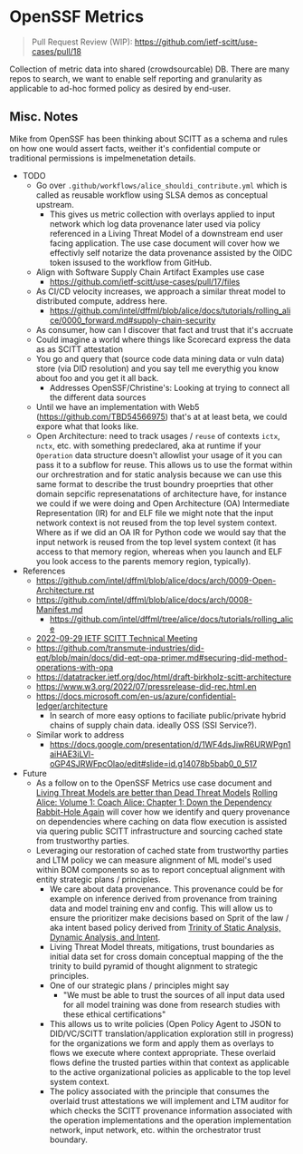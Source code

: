 # OpenSSF Metrics

> Pull Request Review (WIP): https://github.com/ietf-scitt/use-cases/pull/18

Collection of metric data into shared (crowdsourcable) DB. There are many repos
to search, we want to enable self reporting and granularity as applicable to
ad-hoc formed policy as desired by end-user.

## Misc. Notes

Mike from OpenSSF has been thinking about SCITT as a schema
and rules on how one would assert facts, weither it's
confidential compute or traditional permissions is impelmenetation details.

- TODO
  - Go over `.github/workflows/alice_shouldi_contribute.yml` which is called as reusable
    workflow using SLSA demos as conceptual upstream.
    - This gives us metric collection with overlays applied to input network which log
      data provenance later used via policy referenced in a Living Threat Model
      of a downstream end user facing application. The use case document will cover
      how we effectivly self notarize the data provenance assisted by the OIDC token
      issused to the workflow from GitHub.
  - Align with Software Supply Chain Artifact Examples use case
    - https://github.com/ietf-scitt/use-cases/pull/17/files
  - As CI/CD velocity increases, we approach a similar threat model to distributed
    compute, address here.
    - https://github.com/intel/dffml/blob/alice/docs/tutorials/rolling_alice/0000_forward.md#supply-chain-security
  - As consumer, how can I discover that fact and trust that it's accruate
  - Could imagine a world where things like Scorecard express the data as as SCITT attestation
  - You go and query that (source code data mining data or vuln data) store (via DID resolution)
    and you say tell me everythig you know about foo and you get it all back.
    - Addresses OpenSSF/Christine's: Looking at trying to connect all the different data sources
  - Until we have an implementation with Web5 (https://github.com/TBD54566975) that's at at least beta, we could expore what that looks like.
  - Open Architecture: need to track usages / `reuse` of contexts `ictx`, `nctx`, etc. with
    something predeclared, aka at runtime if your `Operation` data structure doesn't
    allowlist your usage of it you can pass it to a subflow for reuse.
    This allows us to use the format within our orchrestration and for static analysis
    because we can use this same format to describe the trust boundry proeprties that
    other domain sepcific represenatations of architecture have, for instance we could
    if we were doing and Open Architecture (OA) Intermediate Representation (IR) for
    and ELF file we might note that the input network context is not reused from
    the top level system context. Where as if we did an OA IR for Python code we
    would say that the input network is reused from the top level system context
    (it has access to that memory region, whereas when you launch and ELF you look
    access to the parents memory region, typically).
- References
  - https://github.com/intel/dffml/blob/alice/docs/arch/0009-Open-Architecture.rst
  - https://github.com/intel/dffml/blob/alice/docs/arch/0008-Manifest.md
    - https://github.com/intel/dffml/tree/alice/docs/tutorials/rolling_alice
  - [2022-09-29 IETF SCITT Technical Meeting](https://github.com/intel/dffml/discussions/1406#discussioncomment-3763647)
  - https://github.com/transmute-industries/did-eqt/blob/main/docs/did-eqt-opa-primer.md#securing-did-method-operations-with-opa
  - https://datatracker.ietf.org/doc/html/draft-birkholz-scitt-architecture
  - https://www.w3.org/2022/07/pressrelease-did-rec.html.en
  - https://docs.microsoft.com/en-us/azure/confidential-ledger/architecture
    - In search of more easy options to faciliate public/private hybrid chains
      of supply chain data. ideally OSS (SSI Service?).
  - Similar work to address
    - https://docs.google.com/presentation/d/1WF4dsJiwR6URWPgn1aiHAE3iLVl-oGP4SJRWFpcOlao/edit#slide=id.g14078b5bab0_0_517
- Future
  - As a follow on to the OpenSSF Metrics use case document and
    [Living Threat Models are better than Dead Threat Models](https://www.youtube.com/watch?v=TMlC_iAK3Rg&list=PLtzAOVTpO2jYt71umwc-ze6OmwwCIMnLw)
    [Rolling Alice: Volume 1: Coach Alice: Chapter 1: Down the Dependency Rabbit-Hole Again](https://github.com/intel/dffml/blob/alice/docs/tutorials/rolling_alice/0001_coach_alice/0001_down_the_dependency_rabbit_hole_again.md)
    will cover how we identify and query provenance on dependencies where caching
    on data flow execution is assisted via quering public SCITT infrastructure
    and sourcing cached state from trustworthy parties.
  - Leveraging our restoration of cached state from trustworthy parties and
    LTM policy we can measure alignment of ML model's used within BOM components
    so as to report conceptual alignment with entity strategic plans / principles.
    - We care about data provenance. This provenance could be for example on
      inference derived from provenance from training data and model training
      env and config. This will allow us to ensure the prioritizer make
      decisions based on Sprit of the law / aka intent based policy derived from
      [Trinity of Static Analysis, Dynamic Analysis, and Intent](https://github.com/intel/dffml/tree/alice/docs/tutorials/rolling_alice/0000_architecting_alice#entity-analysis-trinity).
    - Living Threat Model threats, mitigations, trust boundaries as initial data
      set for cross domain conceptual mapping of the the trinity to build pyramid
      of thought alignment to strategic principles.
    - One of our strategic plans / principles might say
      - "We must be able to trust the sources of all input data used for all
        model training was done from research studies with these ethical
        certifications"
    - This allows us to write policies (Open Policy Agent to JSON to DID/VC/SCITT
      translation/application exploration still in progress) for the organizations
      we form and apply them as overlays to flows we execute where context appropriate.
      These overlaid flows define the trusted parties within that context as applicable
      to the active organizational policies as applicable to the top level system context.
    - The policy associated with the principle that consumes the overlaid trust
      attestations we will implement and LTM auditor for which checks
      the SCITT provenance information associated with the operation implementations and
      the operation implementation network, input network, etc. within the orchestrator
      trust boundary.
